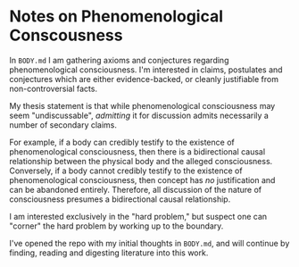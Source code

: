 # Notes on Phenomenological Conscousness

In `BODY.md` I am gathering axioms and conjectures regarding phenomenological consciousness. I'm interested in claims, postulates and conjectures which are either evidence-backed, or cleanly justifiable from non-controversial facts.

My thesis statement is that while phenomenological consciousness may seem "undiscussable", _admitting_ it for discussion admits necessarily a number of secondary claims.

For example, if a body can credibly testify to the existence of phenomenological consciousness, then there is a bidirectional causal relationship between the physical body and the alleged consciousness. Conversely, if a body cannot credibly testify to the existence of phenomenological consciousness, then concept has _no_ justification and can be abandoned entirely. Therefore, all discussion of the nature of consciousness presumes a bidirectional causal relationship.

I am interested exclusively in the "hard problem," but suspect one can "corner" the hard problem by working up to the boundary.

I've opened the repo with my initial thoughts in `BODY.md`, and will continue by finding, reading and digesting literature into this work.
